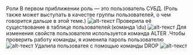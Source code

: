 Роли
В первом приближении роль — это пользователь СУБД.
(Роль также может выступать в качестве группы пользователей, о чем говорится дальше в этой теме.) 
![alt-текст](https://psv4.userapi.com/c237231/u206680720/docs/d9/5a00379a0463/68747470733a2f2f73756e392d31322e757365726170692e636f6d2f696d70672f4455706867573446325f6f5a366d734d4b654a4f3141455f61735a49754c7a6e65726f7868772f5875427157664a765762382e6a70673f73697a653d333434783432267175616c69747.jpg?extra=0k-BqSqzVeZhq0A5d5Fvf0HwsbFPXmt05HjDVTv5uvSGGyjHZCluVd4qMb2RnMxRcbFxV_mCrU_PX6fio01HxTbZzso0QHj__p2spGFo62pDj7_xvww2qoRos82gqMViAOB31Wm0NauKjnijMDPcYOBAASIcI "Текст заголовка логотипа 1")
Проверила её существование в таблице пользователей:(команда \du)
![alt-текст](https://psv4.userapi.com/c236331/u206680720/docs/d29/31228614718c/68747470733a2f2f73756e392d34322e757365726170692e636f6d2f696d70672f3463432d4a6a46724c313444746350435a7667366d726c36494e504a4c544a7a464d586146512f3154564c5859716156636f2e6a70673f73697a653d36303478313035267175616c697.jpg?extra=mj5bddOmDpbGl6xde5DBi05YTaCLA6STfB69WKjtDM0nETYJ5yZIiwRMMFayJVR5BNXUDUKY_7X_PjIFyg_pATpxIDqjhQB5Q2b6IjuaUl0FBPDjgDiRXL6i2yHayrNWZHSDfqO1F-T9nWnoc-lWd4tyJmo "Текст заголовка логотипа 1")
Для изменения свойств пользователя используется команда ALTER .Чтобы проверить работу команды, я изменила пароль пользователю
![alt-текст](https://psv4.userapi.com/c235031/u206680720/docs/d54/22aefcaf08f1/68747470733a2f2f73756e392d38372e757365726170692e636f6d2f696d70672f624757664445697373415338436945514a68746a36455f53466d7859622d384148715a464e412f4848466246645665762d552e6a70673f73697a653d343330783534267175616c69747.jpg?extra=Q-p4uQYzGJ2Y7eWcGaHVVSoVcJSH1r7xbc5ZHGP6H2GOaJEzWn4wepN8_5lUO7s5yk80EB1d3WOxeMt4o0vwk-BrpV9nycvuhFA8WXetE-Z-QjNS6wswTyYi0tLa1XfCNpzG1RIDftikH-ZxIu1yuDg9pnUsI "Текст заголовка логотипа 1")
Удалила пользоватея с помощью команды DROP
![alt-текст](https://psv4.userapi.com/c237331/u206680720/docs/d42/c4e140af9e46/68747470733a2f2f73756e392d38362e757365726170692e636f6d2f696d70672f63796c4c4b51746f6f63713154414d4b74304b63623231554c7532584c68445632544a3975772f4c55316e4e527a6e666c492e6a70673f73697a653d36303478313230267175616c697.jpg?extra=G79R3f19l7XXHqftDOHj4Dwg959_kyc_eWB80C2FDzbPkEuK5-DgnSvsKPJtzEFMEUZrPNGKcgzu68XWSWsoCTbwyVhDBNrmisa-BMD4qP5G9VuCL4yY5PjaXTx_mxyfonUcmYVRjhVLXrpFk7XH_DU0dhgMI "Текст заголовка логотипа 1")

